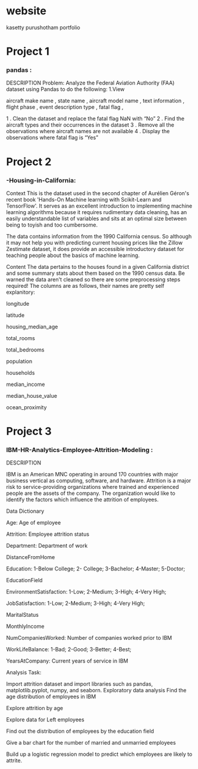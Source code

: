 # website
kasetty purushotham portfolio


# Project 1

### pandas :

DESCRIPTION Problem: Analyze the Federal Aviation Authority (FAA) dataset using Pandas to do the following: 1.View

aircraft make name , state name , aircraft model name , text information , flight phase , event description type , fatal flag ,

1 . Clean the dataset and replace the fatal flag NaN with “No” 
2 . Find the aircraft types and their occurrences in the dataset 
3 . Remove all the observations where aircraft names are not available 
4 . Display the observations where fatal flag is “Yes”



# Project 2

### -Housing-in-California:

Context This is the dataset used in the second chapter of Aurélien Géron's recent book 'Hands-On Machine learning with Scikit-Learn and TensorFlow'. It serves as an excellent introduction to implementing machine learning algorithms because it requires rudimentary data cleaning, has an easily understandable list of variables and sits at an optimal size between being to toyish and too cumbersome.

The data contains information from the 1990 California census. So although it may not help you with predicting current housing prices like the Zillow Zestimate dataset, it does provide an accessible introductory dataset for teaching people about the basics of machine learning.

Content The data pertains to the houses found in a given California district and some summary stats about them based on the 1990 census data. Be warned the data aren't cleaned so there are some preprocessing steps required! The columns are as follows, their names are pretty self explanitory:

longitude

latitude

housing_median_age

total_rooms

total_bedrooms

population

households

median_income

median_house_value

ocean_proximity



# Project 3 



### IBM-HR-Analytics-Employee-Attrition-Modeling :


DESCRIPTION

IBM is an American MNC operating in around 170 countries with major business vertical as computing, software, and hardware. Attrition is a major risk to service-providing organizations where trained and experienced people are the assets of the company. The organization would like to identify the factors which influence the attrition of employees.

Data Dictionary

Age: Age of employee

Attrition: Employee attrition status

Department: Department of work

DistanceFromHome

Education: 1-Below College; 2- College; 3-Bachelor; 4-Master; 5-Doctor;

EducationField

EnvironmentSatisfaction: 1-Low; 2-Medium; 3-High; 4-Very High;

JobSatisfaction: 1-Low; 2-Medium; 3-High; 4-Very High;

MaritalStatus

MonthlyIncome

NumCompaniesWorked: Number of companies worked prior to IBM

WorkLifeBalance: 1-Bad; 2-Good; 3-Better; 4-Best;

YearsAtCompany: Current years of service in IBM

Analysis Task:

Import attrition dataset and import libraries such as pandas, matplotlib.pyplot, numpy, and seaborn.
Exploratory data analysis
Find the age distribution of employees in IBM

Explore attrition by age

Explore data for Left employees

Find out the distribution of employees by the education field

Give a bar chart for the number of married and unmarried employees

Build up a logistic regression model to predict which employees are likely to attrite.
